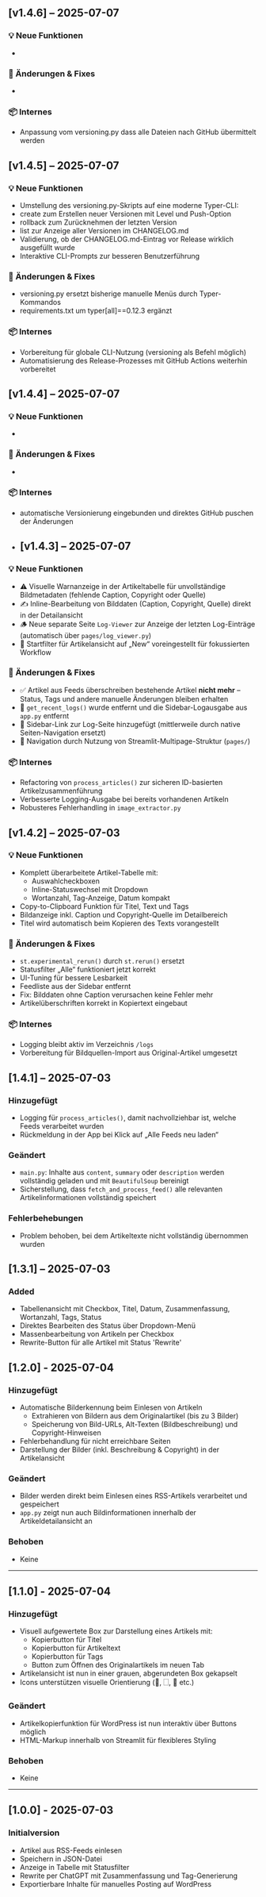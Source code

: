 ## [v1.4.6] – 2025-07-07

### 💡 Neue Funktionen
- 

### 🔧 Änderungen & Fixes
- 

### 📦 Internes
- Anpassung vom versioning.py dass alle Dateien nach GitHub übermittelt werden

## [v1.4.5] – 2025-07-07

### 💡 Neue Funktionen
- Umstellung des versioning.py-Skripts auf eine moderne Typer-CLI:
- create zum Erstellen neuer Versionen mit Level und Push-Option
- rollback zum Zurücknehmen der letzten Version
- list zur Anzeige aller Versionen im CHANGELOG.md
- Validierung, ob der CHANGELOG.md-Eintrag vor Release wirklich ausgefüllt wurde
- Interaktive CLI-Prompts zur besseren Benutzerführung

### 🔧 Änderungen & Fixes
- versioning.py ersetzt bisherige manuelle Menüs durch Typer-Kommandos
- requirements.txt um typer[all]==0.12.3 ergänzt

### 📦 Internes
- Vorbereitung für globale CLI-Nutzung (versioning als Befehl möglich)
- Automatisierung des Release-Prozesses mit GitHub Actions weiterhin vorbereitet


## [v1.4.4] – 2025-07-07

### 💡 Neue Funktionen
- 

### 🔧 Änderungen & Fixes
- 

### 📦 Internes
- automatische Versionierung eingebunden und direktes GitHub puschen der Änderungen

- ## [v1.4.3] – 2025-07-07

### 💡 Neue Funktionen
- ⚠️ Visuelle Warnanzeige in der Artikeltabelle für unvollständige Bildmetadaten (fehlende Caption, Copyright oder Quelle)
- ✍️ Inline-Bearbeitung von Bilddaten (Caption, Copyright, Quelle) direkt in der Detailansicht
- 🪵 Neue separate Seite `Log-Viewer` zur Anzeige der letzten Log-Einträge (automatisch über `pages/log_viewer.py`)
- 📂 Startfilter für Artikelansicht auf „New“ voreingestellt für fokussierten Workflow

### 🔧 Änderungen & Fixes
- ✅ Artikel aus Feeds überschreiben bestehende Artikel **nicht mehr** – Status, Tags und andere manuelle Änderungen bleiben erhalten
- 🧹 `get_recent_logs()` wurde entfernt und die Sidebar-Logausgabe aus `app.py` entfernt
- 🔗 Sidebar-Link zur Log-Seite hinzugefügt (mittlerweile durch native Seiten-Navigation ersetzt)
- 🧭 Navigation durch Nutzung von Streamlit-Multipage-Struktur (`pages/`)

### 📦 Internes
- Refactoring von `process_articles()` zur sicheren ID-basierten Artikelzusammenführung
- Verbesserte Logging-Ausgabe bei bereits vorhandenen Artikeln
- Robusteres Fehlerhandling in `image_extractor.py`


## [v1.4.2] – 2025-07-03

### 💡 Neue Funktionen
- Komplett überarbeitete Artikel-Tabelle mit:
  - Auswahlcheckboxen
  - Inline-Statuswechsel mit Dropdown
  - Wortanzahl, Tag-Anzeige, Datum kompakt
- Copy-to-Clipboard Funktion für Titel, Text und Tags
- Bildanzeige inkl. Caption und Copyright-Quelle im Detailbereich
- Titel wird automatisch beim Kopieren des Texts vorangestellt

### 🔧 Änderungen & Fixes
- `st.experimental_rerun()` durch `st.rerun()` ersetzt
- Statusfilter „Alle“ funktioniert jetzt korrekt
- UI-Tuning für bessere Lesbarkeit
- Feedliste aus der Sidebar entfernt
- Fix: Bilddaten ohne Caption verursachen keine Fehler mehr
- Artikelüberschriften korrekt in Kopiertext eingebaut

### 📦 Internes
- Logging bleibt aktiv im Verzeichnis `/logs`
- Vorbereitung für Bildquellen-Import aus Original-Artikel umgesetzt


## [1.4.1] – 2025-07-03
### Hinzugefügt
- Logging für `process_articles()`, damit nachvollziehbar ist, welche Feeds verarbeitet wurden
- Rückmeldung in der App bei Klick auf „Alle Feeds neu laden“

### Geändert
- `main.py`: Inhalte aus `content`, `summary` oder `description` werden vollständig geladen und mit `BeautifulSoup` bereinigt
- Sicherstellung, dass `fetch_and_process_feed()` alle relevanten Artikelinformationen vollständig speichert

### Fehlerbehebungen
- Problem behoben, bei dem Artikeltexte nicht vollständig übernommen wurden

## [1.3.1] – 2025-07-03
### Added
- Tabellenansicht mit Checkbox, Titel, Datum, Zusammenfassung, Wortanzahl, Tags, Status
- Direktes Bearbeiten des Status über Dropdown-Menü
- Massenbearbeitung von Artikeln per Checkbox
- Rewrite-Button für alle Artikel mit Status 'Rewrite'


## [1.2.0] - 2025-07-04
### Hinzugefügt
- Automatische Bilderkennung beim Einlesen von Artikeln
  - Extrahieren von Bildern aus dem Originalartikel (bis zu 3 Bilder)
  - Speicherung von Bild-URLs, Alt-Texten (Bildbeschreibung) und Copyright-Hinweisen
- Fehlerbehandlung für nicht erreichbare Seiten
- Darstellung der Bilder (inkl. Beschreibung & Copyright) in der Artikelansicht

### Geändert
- Bilder werden direkt beim Einlesen eines RSS-Artikels verarbeitet und gespeichert
- `app.py` zeigt nun auch Bildinformationen innerhalb der Artikeldetailansicht an

### Behoben
- Keine

---

## [1.1.0] - 2025-07-04
### Hinzugefügt
- Visuell aufgewertete Box zur Darstellung eines Artikels mit:
  - Kopierbutton für Titel
  - Kopierbutton für Artikeltext
  - Kopierbutton für Tags
  - Button zum Öffnen des Originalartikels im neuen Tab
- Artikelansicht ist nun in einer grauen, abgerundeten Box gekapselt
- Icons unterstützen visuelle Orientierung (📝, 🗌, 📌 etc.)

### Geändert
- Artikelkopierfunktion für WordPress ist nun interaktiv über Buttons möglich
- HTML-Markup innerhalb von Streamlit für flexibleres Styling

### Behoben
- Keine

---

## [1.0.0] - 2025-07-03
### Initialversion
- Artikel aus RSS-Feeds einlesen
- Speichern in JSON-Datei
- Anzeige in Tabelle mit Statusfilter
- Rewrite per ChatGPT mit Zusammenfassung und Tag-Generierung
- Exportierbare Inhalte für manuelles Posting auf WordPress
